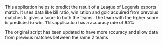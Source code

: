 This application helps to predict the result of a League of Legends esports match. It uses data like kill ratio, win ration and gold acquired from prevoius matches to gives a score to both the teams. The team with the higher score is predicted to win. This application has a accuracy rate of 95% 

The original script has been updated to have more accuracy and allow data from previous matches between the same 2 teams
